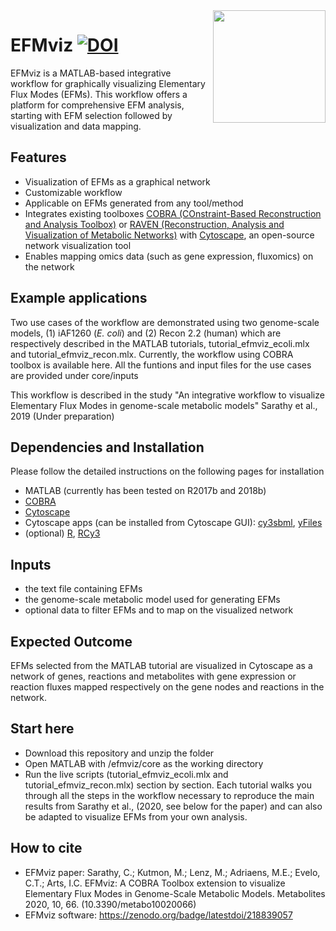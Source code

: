 <img src="EFMviz_logo.png" width="180" align="right" />

# EFMviz [![DOI](https://zenodo.org/badge/218839057.svg)](https://zenodo.org/badge/latestdoi/218839057) 
EFMviz is a MATLAB-based integrative workflow for graphically visualizing Elementary Flux Modes (EFMs). This workflow offers a platform for comprehensive EFM analysis, starting with EFM selection followed by visualization and data mapping. 

## Features
- Visualization of EFMs as a graphical network
- Customizable workflow
- Applicable on EFMs generated from any tool/method
- Integrates existing toolboxes [COBRA (COnstraint-Based Reconstruction and Analysis Toolbox)](https://github.com/opencobra/cobratoolbox/) or [RAVEN (Reconstruction, Analysis and Visualization of Metabolic Networks)](https://github.com/SysBioChalmers/RAVEN) with [Cytoscape](https://cytoscape.org/), an open-source network visualization tool
- Enables mapping omics data (such as gene expression, fluxomics) on the network 

## Example applications
Two use cases of the workflow are demonstrated using two genome-scale models, (1) iAF1260 (*E. coli*) and (2) Recon 2.2 (human) which are respectively described in the MATLAB tutorials, tutorial_efmviz_ecoli.mlx and tutorial_efmviz_recon.mlx. Currently, the workflow using COBRA toolbox is available here. All the funtions and input files for the use cases are provided under core/inputs

This workflow is described in the study "An integrative workflow to visualize Elementary Flux Modes in genome-scale metabolic models" Sarathy et al., 2019 (Under preparation) 

## Dependencies and Installation
Please follow the detailed instructions on the following pages for installation 
- MATLAB (currently has been tested on R2017b and 2018b)
- [COBRA](https://github.com/opencobra/cobratoolbox/)
- [Cytoscape](https://cytoscape.org/)
- Cytoscape apps (can be installed from Cytoscape GUI): [cy3sbml](http://apps.cytoscape.org/apps/cy3sbml), [yFiles](https://apps.cytoscape.org/apps/yfileslayoutalgorithms)
- (optional) [R](https://cran.r-project.org/), [RCy3](https://github.com/cytoscape/RCy3)

## Inputs
- the text file containing EFMs 
- the genome-scale metabolic model used for generating EFMs
- optional data to filter EFMs and to map on the visualized network

## Expected Outcome
EFMs selected from the MATLAB tutorial are visualized in Cytoscape as a network of genes, reactions and metabolites with gene expression or reaction fluxes mapped respectively on the gene nodes and reactions in the network.

## Start here
- Download this repository and unzip the folder 
- Open MATLAB with <your-computer-location>/efmviz/core as the working directory
- Run the live scripts (tutorial_efmviz_ecoli.mlx and tutorial_efmviz_recon.mlx) section by section. Each tutorial walks you through all the steps in the workflow necessary to reproduce the main results from Sarathy et al., (2020, see below for the paper) and can also be adapted to visualize EFMs from your own analysis.

## How to cite
- EFMviz paper: Sarathy, C.; Kutmon, M.; Lenz, M.; Adriaens, M.E.; Evelo, C.T.; Arts, I.C. EFMviz: A COBRA Toolbox extension to visualize Elementary Flux Modes in Genome-Scale Metabolic Models. Metabolites 2020, 10, 66. (10.3390/metabo10020066)
- EFMviz software: https://zenodo.org/badge/latestdoi/218839057
